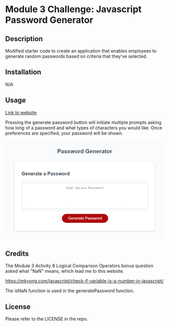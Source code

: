 # Module 3 Challenge: Javascript Password Generator

## Description

Modified starter code to create an application that enables employees to generate random passwords based on criteria that they’ve selected.

## Installation

N/A

## Usage

[Link to website](https://gurleyryan.github.io/javascript-password-generator/)

Pressing the generate password button will initiate multiple prompts asking how long of a password and what types of characters you would like. Once preferences are specified, your password will be shown.

![Alt Text](assets/WebsiteScreenshot.png "Website Screenshot")

## Credits

The Module 3 Activity 8 Logical Comparison Operators bonus question asked what "NaN" means, which lead me to this website.

https://mkyong.com/javascript/check-if-variable-is-a-number-in-javascript/

The isNaN function is used in the generatePassword function.

## License

Please refer to the LICENSE in the repo.